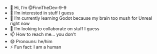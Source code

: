 - 👋 Hi, I’m @FinnTheDev-9-9
- 👀 I’m interested in stuff I guess
- 🌱 I’m currently learning Godot because my brain too mush for Unreal right now
- 💞️ I’m looking to collaborate on stuff I guess
- 📫 How to reach me... you don't
- 😄 Pronouns: he/him
- ⚡ Fun fact: I am a human

<!---
FinnTheDev-9-9/FinnTheDev-9-9 is a ✨ special ✨ repository because its `README.md` (this file) appears on your GitHub profile.
You can click the Preview link to take a look at your changes.
--->
